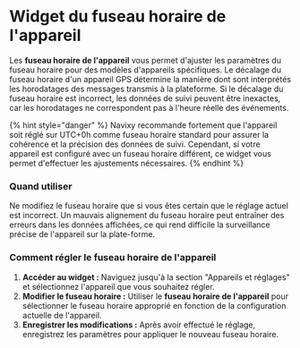 # Widget du fuseau horaire de l'appareil

Les **fuseau horaire de l'appareil** vous permet d'ajuster les paramètres du fuseau horaire pour des modèles d'appareils spécifiques. Le décalage du fuseau horaire d'un appareil GPS détermine la manière dont sont interprétés les horodatages des messages transmis à la plateforme. Si le décalage du fuseau horaire est incorrect, les données de suivi peuvent être inexactes, car les horodatages ne correspondent pas à l'heure réelle des événements.

{% hint style="danger" %}
Navixy recommande fortement que l'appareil soit réglé sur UTC+0h comme fuseau horaire standard pour assurer la cohérence et la précision des données de suivi. Cependant, si votre appareil est configuré avec un fuseau horaire différent, ce widget vous permet d'effectuer les ajustements nécessaires.
{% endhint %}

### Quand utiliser

Ne modifiez le fuseau horaire que si vous êtes certain que le réglage actuel est incorrect. Un mauvais alignement du fuseau horaire peut entraîner des erreurs dans les données affichées, ce qui rend difficile la surveillance précise de l'appareil sur la plate-forme.

### Comment régler le fuseau horaire de l'appareil

1. **Accéder au widget :** Naviguez jusqu'à la section "Appareils et réglages" et sélectionnez l'appareil que vous souhaitez régler.
2. **Modifier le fuseau horaire :** Utiliser le **fuseau horaire de l'appareil** pour sélectionner le fuseau horaire approprié en fonction de la configuration actuelle de l'appareil.
3. **Enregistrer les modifications :** Après avoir effectué le réglage, enregistrez les paramètres pour appliquer le nouveau fuseau horaire.

